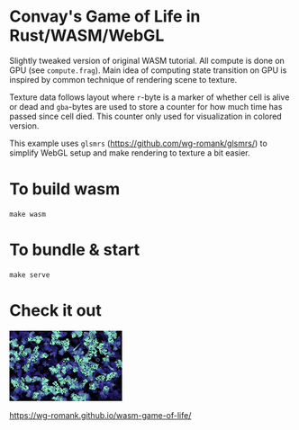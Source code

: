 # Convay's Game of Life in Rust/WASM/WebGL

Slightly tweaked version of original WASM tutorial. All compute is done on GPU (see `compute.frag`).
Main idea of computing state transition on GPU is inspired by common technique of rendering scene to texture.

Texture data follows layout where `r`-byte is a marker of whether cell is alive or dead and `gba`-bytes are used to store a counter
for how much time has passed since cell died. This counter only used for visualization in colored version.

This example uses `glsmrs` (https://github.com/wg-romank/glsmrs/) to simplify WebGL setup and make rendering to texture a bit easier.

# To build wasm

```
make wasm
```

# To bundle & start

```
make serve
```

# Check it out

![](media/animated.gif)

https://wg-romank.github.io/wasm-game-of-life/
